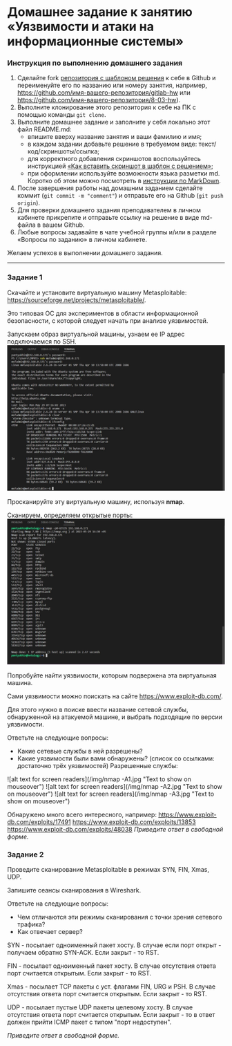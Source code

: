 # Домашнее задание к занятию «Уязвимости и атаки на информационные системы»

### Инструкция по выполнению домашнего задания

1. Сделайте fork [репозитория c шаблоном решения](https://github.com/netology-code/sys-pattern-homework) к себе в Github и переименуйте его по названию или номеру занятия, например, https://github.com/имя-вашего-репозитория/gitlab-hw или https://github.com/имя-вашего-репозитория/8-03-hw).
2. Выполните клонирование этого репозитория к себе на ПК с помощью команды `git clone`.
3. Выполните домашнее задание и заполните у себя локально этот файл README.md:
   - впишите вверху название занятия и ваши фамилию и имя;
   - в каждом задании добавьте решение в требуемом виде: текст/код/скриншоты/ссылка;
   - для корректного добавления скриншотов воспользуйтесь инструкцией [«Как вставить скриншот в шаблон с решением»](https://github.com/netology-code/sys-pattern-homework/blob/main/screen-instruction.md);
   - при оформлении используйте возможности языка разметки md. Коротко об этом можно посмотреть в [инструкции по MarkDown](https://github.com/netology-code/sys-pattern-homework/blob/main/md-instruction.md).
4. После завершения работы над домашним заданием сделайте коммит (`git commit -m "comment"`) и отправьте его на Github (`git push origin`).
5. Для проверки домашнего задания преподавателем в личном кабинете прикрепите и отправьте ссылку на решение в виде md-файла в вашем Github.
6. Любые вопросы задавайте в чате учебной группы и/или в разделе «Вопросы по заданию» в личном кабинете.

Желаем успехов в выполнении домашнего задания.

------

### Задание 1

Скачайте и установите виртуальную машину Metasploitable: https://sourceforge.net/projects/metasploitable/.

Это типовая ОС для экспериментов в области информационной безопасности, с которой следует начать при анализе уязвимостей.

Запускаем образ виртуальной машины, узнаем ее IP адрес подключаемся по SSH.
![alt text for screen readers](/img/13.1-1.jpg "Text to show on mouseover")

Просканируйте эту виртуальную машину, используя **nmap**.

Сканируем, определяем открытые порты:
![alt text for screen readers](/img/13.1-2.jpg "Text to show on mouseover")

Попробуйте найти уязвимости, которым подвержена эта виртуальная машина.

Сами уязвимости можно поискать на сайте https://www.exploit-db.com/.

Для этого нужно в поиске ввести название сетевой службы, обнаруженной на атакуемой машине, и выбрать подходящие по версии уязвимости.

Ответьте на следующие вопросы:

- Какие сетевые службы в ней разрешены?
- Какие уязвимости были вами обнаружены? (список со ссылками: достаточно трёх уязвимостей)
Разрешенные службы:

![alt text for screen readers](/img/nmap -A1.jpg "Text to show on mouseover")
![alt text for screen readers](/img/nmap -A2.jpg "Text to show on mouseover")
![alt text for screen readers](/img/nmap -A3.jpg "Text to show on mouseover")

Обнаружено много всего интересного, например:
https://www.exploit-db.com/exploits/17491
https://www.exploit-db.com/exploits/13853
https://www.exploit-db.com/exploits/48038
*Приведите ответ в свободной форме.*  

### Задание 2

Проведите сканирование Metasploitable в режимах SYN, FIN, Xmas, UDP.

Запишите сеансы сканирования в Wireshark.

Ответьте на следующие вопросы:

- Чем отличаются эти режимы сканирования с точки зрения сетевого трафика?
- Как отвечает сервер?

SYN - посылает одноименный пакет хосту. В случае если порт открыт - получаем обратно SYN-ACK. Если закрыт - то RST.

FIN - посылает одноименный пакет хосту. В случае отсутствия ответа порт считается открытым. Если закрыт - то RST.

Xmas - посылает TCP пакеты с уст. флагами FIN, URG и PSH. В случае отсутствия ответа порт считается открытым. Если закрыт - то RST.

UDP - посылает пустые UDP пакеты целевому хосту. В случае отсутствия ответа порт считается открытым. Если закрыт - то в ответ должен прийти ICMP пакет с типом "порт недоступен".

*Приведите ответ в свободной форме.*
